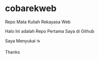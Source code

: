 # cobarekweb
Repo Mata Kuliah Rekayasa Web

Halo Ini adalah Repo Pertama Saya di Github

Saya Menyukai ☕

Thanks
